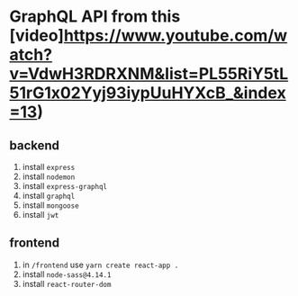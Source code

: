 # GraphQL API from this [video]https://www.youtube.com/watch?v=VdwH3RDRXNM&list=PL55RiY5tL51rG1x02Yyj93iypUuHYXcB_&index=13)

## backend

1. install `express`
1. install `nodemon`
1. install `express-graphql`
1. install `graphql`
1. install `mongoose`
1. install `jwt`

## frontend

1. in `/frontend` use `yarn create react-app .`
1. install `node-sass@4.14.1`
1. install `react-router-dom`
